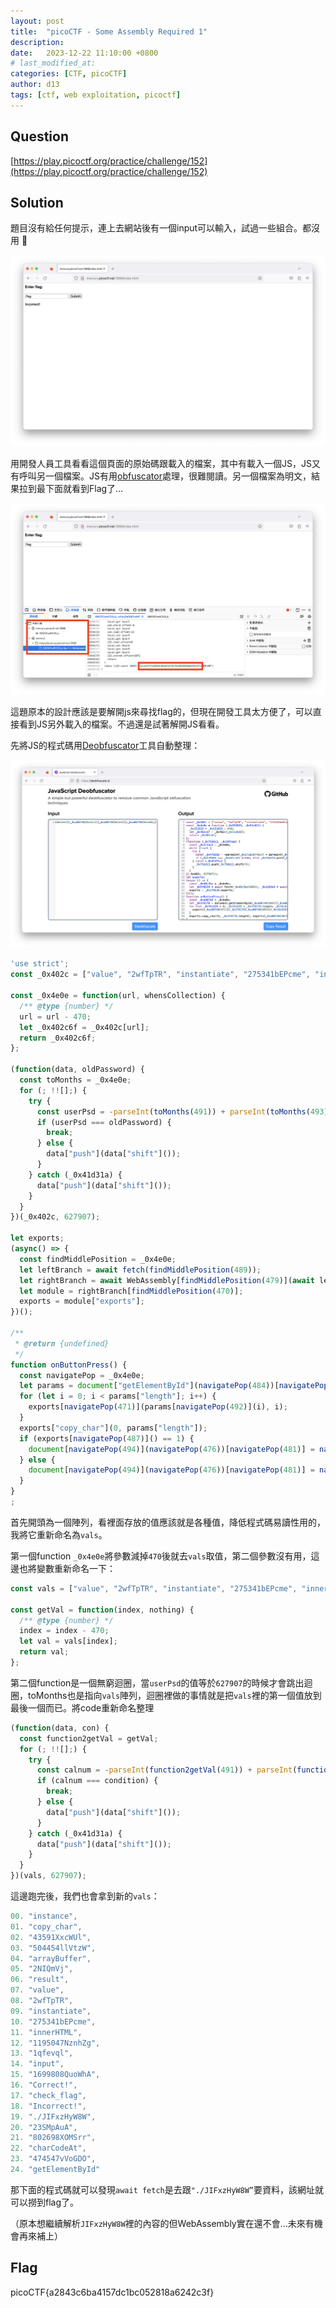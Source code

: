 ```yaml
---
layout: post
title:  "picoCTF - Some Assembly Required 1"
description: 
date:   2023-12-22 11:10:00 +0800
# last_modified_at:
categories: [CTF, picoCTF]
author: d13
tags: [ctf, web exploitation, picoctf]
---
```


## Question

[https://play.picoctf.org/practice/challenge/152](https://play.picoctf.org/practice/challenge/152)

## Solution

題目沒有給任何提示，連上去網站後有一個input可以輸入，試過一些組合。都沒用 🥲

![](/assets/img/Some%20Assembly%20Required%201_1.png)

用開發人員工具看看這個頁面的原始碼跟載入的檔案，其中有載入一個JS，JS又有呼叫另一個檔案。JS有用[obfuscator](https://zh.wikipedia.org/zh-tw/%E4%BB%A3%E7%A0%81%E6%B7%B7%E6%B7%86)處理，很難閱讀。另一個檔案為明文，結果拉到最下面就看到Flag了…

![](/assets/img/Some%20Assembly%20Required%201_2.png)

這題原本的設計應該是要解開js來尋找flag的，但現在開發工具太方便了，可以直接看到JS另外載入的檔案。不過還是試著解開JS看看。

先將JS的程式碼用[Deobfuscator](https://deobfuscate.io/)工具自動整理：

![](/assets/img/Some%20Assembly%20Required%201_3.png)

```jsx
'use strict';
const _0x402c = ["value", "2wfTpTR", "instantiate", "275341bEPcme", "innerHTML", "1195047NznhZg", "1qfevql", "input", "1699808QuoWhA", "Correct!", "check_flag", "Incorrect!", "./JIFxzHyW8W", "23SMpAuA", "802698XOMSrr", "charCodeAt", "474547vVoGDO", "getElementById", "instance", "copy_char", "43591XxcWUl", "504454llVtzW", "arrayBuffer", "2NIQmVj", "result"];

const _0x4e0e = function(url, whensCollection) {
  /** @type {number} */
  url = url - 470;
  let _0x402c6f = _0x402c[url];
  return _0x402c6f;
};

(function(data, oldPassword) {
  const toMonths = _0x4e0e;
  for (; !![];) {
    try {
      const userPsd = -parseInt(toMonths(491)) + parseInt(toMonths(493)) + -parseInt(toMonths(475)) * -parseInt(toMonths(473)) + -parseInt(toMonths(482)) * -parseInt(toMonths(483)) + -parseInt(toMonths(478)) * parseInt(toMonths(480)) + parseInt(toMonths(472)) * parseInt(toMonths(490)) + -parseInt(toMonths(485));
      if (userPsd === oldPassword) {
        break;
      } else {
        data["push"](data["shift"]());
      }
    } catch (_0x41d31a) {
      data["push"](data["shift"]());
    }
  }
})(_0x402c, 627907);

let exports;
(async() => {
  const findMiddlePosition = _0x4e0e;
  let leftBranch = await fetch(findMiddlePosition(489));
  let rightBranch = await WebAssembly[findMiddlePosition(479)](await leftBranch[findMiddlePosition(474)]());
  let module = rightBranch[findMiddlePosition(470)];
  exports = module["exports"];
})();

/**
 * @return {undefined}
 */
function onButtonPress() {
  const navigatePop = _0x4e0e;
  let params = document["getElementById"](navigatePop(484))[navigatePop(477)];
  for (let i = 0; i < params["length"]; i++) {
    exports[navigatePop(471)](params[navigatePop(492)](i), i);
  }
  exports["copy_char"](0, params["length"]);
  if (exports[navigatePop(487)]() == 1) {
    document[navigatePop(494)](navigatePop(476))[navigatePop(481)] = navigatePop(486);
  } else {
    document[navigatePop(494)](navigatePop(476))[navigatePop(481)] = navigatePop(488);
  }
}
;
```

首先開頭為一個陣列，看裡面存放的值應該就是各種值，降低程式碼易讀性用的，我將它重新命名為`vals`。

第一個function `_0x4e0e`將參數減掉`470`後就去`vals`取值，第二個參數沒有用，這邊也將變數重新命名一下：

```jsx
const vals = ["value", "2wfTpTR", "instantiate", "275341bEPcme", "innerHTML", "1195047NznhZg", "1qfevql", "input", "1699808QuoWhA", "Correct!", "check_flag", "Incorrect!", "./JIFxzHyW8W", "23SMpAuA", "802698XOMSrr", "charCodeAt", "474547vVoGDO", "getElementById", "instance", "copy_char", "43591XxcWUl", "504454llVtzW", "arrayBuffer", "2NIQmVj", "result"];

const getVal = function(index, nothing) {
  /** @type {number} */
  index = index - 470;
  let val = vals[index];
  return val;
};
```

第二個function是一個無窮迴圈，當`userPsd`的值等於`627907`的時候才會跳出迴圈，toMonths也是指向`vals`陣列，迴圈裡做的事情就是把`vals`裡的第一個值放到最後一個而已。將code重新命名整理

```jsx
(function(data, con) {
  const function2getVal = getVal;
  for (; !![];) {
    try {
      const calnum = -parseInt(function2getVal(491)) + parseInt(function2getVal(493)) + -parseInt(function2getVal(475)) * -parseInt(function2getVal(473)) + -parseInt(function2getVal(482)) * -parseInt(function2getVal(483)) + -parseInt(function2getVal(478)) * parseInt(function2getVal(480)) + parseInt(function2getVal(472)) * parseInt(function2getVal(490)) + -parseInt(function2getVal(485));
      if (calnum === condition) {
        break;
      } else {
        data["push"](data["shift"]());
      }
    } catch (_0x41d31a) {
      data["push"](data["shift"]());
    }
  }
})(vals, 627907);
```

這邊跑完後，我們也會拿到新的`vals`：

```jsx
00. "instance",
01. "copy_char",
02. "43591XxcWUl",
03. "504454llVtzW",
04. "arrayBuffer",
05. "2NIQmVj",
06. "result",
07. "value",
08. "2wfTpTR",
09. "instantiate",
10. "275341bEPcme",
11. "innerHTML",
12. "1195047NznhZg",
13. "1qfevql",
14. "input",
15. "1699808QuoWhA",
16. "Correct!",
17. "check_flag",
18. "Incorrect!",
19. "./JIFxzHyW8W",
20. "23SMpAuA",
21. "802698XOMSrr",
22. "charCodeAt",
23. "474547vVoGDO",
24. "getElementById"
```

那下面的程式碼就可以發現`await fetch`是去跟`"./JIFxzHyW8W”`要資料，該網址就可以撈到flag了。

（原本想繼續解析`JIFxzHyW8W`裡的內容的但WebAssembly實在還不會…未來有機會再來補上）

## Flag

picoCTF{a2843c6ba4157dc1bc052818a6242c3f}